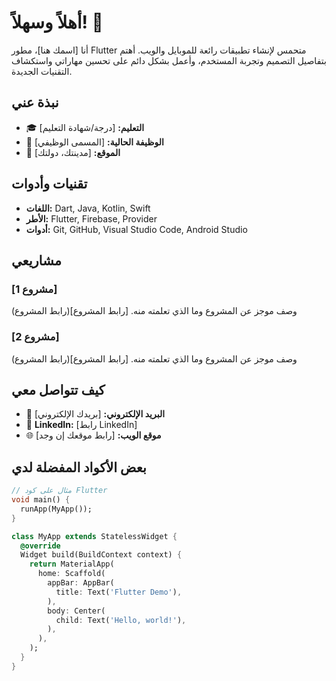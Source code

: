 # أهلاً وسهلاً! 👋

أنا [اسمك هنا]، مطور Flutter متحمس لإنشاء تطبيقات رائعة للموبايل والويب. أهتم بتفاصيل التصميم وتجربة المستخدم، وأعمل بشكل دائم على تحسين مهاراتي واستكشاف التقنيات الجديدة.

## نبذة عني

- 🎓 **التعليم:** [درجة/شهادة التعليم]
- 💼 **الوظيفة الحالية:** [المسمى الوظيفي]
- 📍 **الموقع:** [مدينتك، دولتك]

## تقنيات وأدوات

- **اللغات:** Dart, Java, Kotlin, Swift
- **الأطر:** Flutter, Firebase, Provider
- **أدوات:** Git, GitHub, Visual Studio Code, Android Studio

## مشاريعي

### [مشروع 1]
وصف موجز عن المشروع وما الذي تعلمته منه.
[رابط المشروع](رابط المشروع)

### [مشروع 2]
وصف موجز عن المشروع وما الذي تعلمته منه.
[رابط المشروع](رابط المشروع)

## كيف تتواصل معي

- 📧 **البريد الإلكتروني:** [بريدك الإلكتروني]
- 💼 **LinkedIn:** [رابط LinkedIn]
- 🌐 **موقع الويب:** [رابط موقعك إن وجد]

## بعض الأكواد المفضلة لدي

```dart
// مثال على كود Flutter 
void main() {
  runApp(MyApp());
}

class MyApp extends StatelessWidget {
  @override
  Widget build(BuildContext context) {
    return MaterialApp(
      home: Scaffold(
        appBar: AppBar(
          title: Text('Flutter Demo'),
        ),
        body: Center(
          child: Text('Hello, world!'),
        ),
      ),
    );
  }
}
